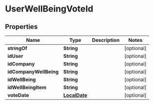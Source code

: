
# UserWellBeingVoteId

## Properties
Name | Type | Description | Notes
------------ | ------------- | ------------- | -------------
**stringOf** | **String** |  |  [optional]
**idUser** | **String** |  |  [optional]
**idCompany** | **String** |  |  [optional]
**idCompanyWellBeing** | **String** |  |  [optional]
**idWellBeing** | **String** |  |  [optional]
**idWellBeingItem** | **String** |  |  [optional]
**voteDate** | [**LocalDate**](LocalDate.md) |  |  [optional]



